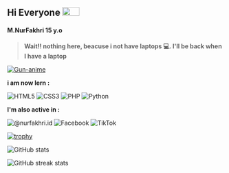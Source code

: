 ## Hi Everyone <img src = "https://raw.githubusercontent.com/rahulbanerjee26/githubProfileReadmeGenerator/main/gifs/wave.gif" width = 40px height='20px'>


#### M.NurFakhri 15 y.o
> **Wait!! nothing here, beacuse i not have laptops 💻. I'll be back when I have a laptop**
 

<a href="https://imgbb.com/"><img src="https://i.ibb.co/dgXpQQY/Gun-anime.gif" alt="Gun-anime" border="0"></a>



****i am now lern :****

![HTML5](https://img.shields.io/badge/html5-%23E34F26.svg?style=for-the-badge&logo=html5&logoColor=white) ![CSS3](https://img.shields.io/badge/css3-%231572B6.svg?style=for-the-badge&logo=css3&logoColor=white) ![PHP](https://img.shields.io/badge/php-%23777BB4.svg?style=for-the-badge&logo=php&logoColor=white)
![Python](https://img.shields.io/badge/python-3670A0?style=for-the-badge&logo=python&logoColor=ffdd54)

****I'm also active in :****

![@nurfakhri.id](https://img.shields.io/badge/@nurfakhri.id-%23E4405F.svg?style=for-the-badge&logo=Instagram&logoColor=white) ![Facebook](https://img.shields.io/badge/NurFakhri-%231877F2.svg?style=for-the-badge&logo=Facebook&logoColor=white)
![TikTok](https://img.shields.io/badge/lukarisima-%23000000.svg?style=for-the-badge&logo=TikTok&logoColor=white)

[![trophy](https://github-profile-trophy.vercel.app/?username=Lukarisima )](https://github.com/ryo-ma/github-profile-trophy)

![GitHub stats](https://github-readme-stats.vercel.app/api?username=Lukarisima&show_icons=true) 
 
![GitHub streak stats](https://github-readme-streak-stats.herokuapp.com/?user=Lukarisima )  

<a href="https://www.tiktok.com/@lukarishima?_t=8VN8yMlmXNx&_r=1">
